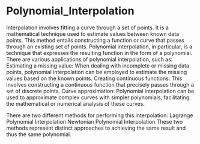 # Polynomial_Interpolation

Interpolation involves fitting a curve through a set of points. It is a mathematical technique used to estimate values between known data points. This method entails constructing a function or curve that passes through an existing set of points.
Polynomial interpolation, in particular, is a technique that expresses the resulting function in the form of a polynomial. There are various applications of polynomial interpolation, such as:
Estimating a missing value: When dealing with incomplete or missing data points, polynomial interpolation can be employed to estimate the missing values based on the known points.
Creating continuous functions: This involves constructing a continuous function that precisely passes through a set of discrete points.
Curve approximation: Polynomial interpolation can be used to approximate complex curves with simpler polynomials, facilitating the mathematical or numerical analysis of these curves.

There are two different methods for performing this interpolation:
  Lagrange Polynomial Interpolation
  Newtonian Polynomial Interpolation
These two methods represent distinct approaches to achieving the same result and thus the same polynomial.
